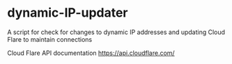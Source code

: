 # dynamic-IP-updater
A script for check for changes to dynamic IP addresses and updating Cloud Flare to maintain connections

Cloud Flare API documentation https://api.cloudflare.com/